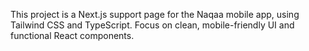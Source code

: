<!-- Use this file to provide workspace-specific custom instructions to Copilot. For more details, visit https://code.visualstudio.com/docs/copilot/copilot-customization#_use-a-githubcopilotinstructionsmd-file -->

This project is a Next.js support page for the Naqaa mobile app, using Tailwind CSS and TypeScript. Focus on clean, mobile-friendly UI and functional React components.
